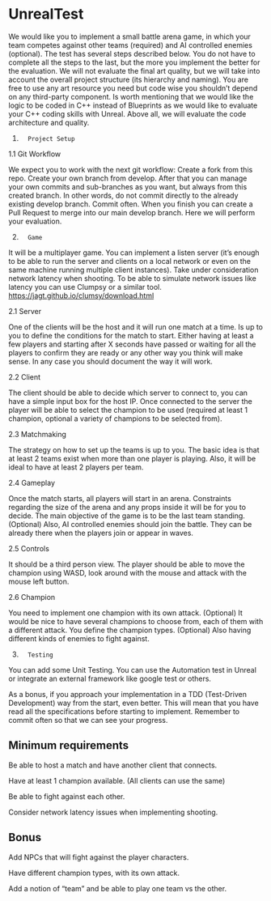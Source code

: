 # UnrealTest

We would like you to implement a small battle arena game, in which your team competes against other teams (required) and AI controlled enemies (optional).
The test has several steps described below. You do not have to complete all the steps to the last, but the more you implement the better for the evaluation.
We will not evaluate the final art quality, but we will take into account the overall project structure (its hierarchy and naming). 
You are free to use any art resource you need but code wise you shouldn’t depend on any third-party component.
Is worth mentioning that we would like the logic to be coded in C++ instead of Blueprints as we would like to evaluate your C++ coding skills with Unreal.
Above all, we will evaluate the code architecture and quality.

1.       Project Setup

1.1     Git Workflow

We expect you to work with the next git workflow:
Create a fork from this repo.
Create your own branch from develop. After that you can manage your own commits and sub-branches as you want, but always from this created branch. In other words, do not commit directly to the already existing develop branch.
Commit often.
When you finish you can create a Pull Request to merge into our main develop branch. Here we will perform your evaluation.

2.       Game

It will be a multiplayer game. You can implement a listen server (it’s enough to be able to run the server and clients on a local network or even on the same machine running multiple client instances).
Take under consideration network latency when shooting.
To be able to simulate network issues like latency you can use Clumpsy or a similar tool. https://jagt.github.io/clumsy/download.html

2.1   Server

One of the clients will be the host and it will run one match at a time. Is up to you to define the conditions for the match to start. Either having at least a few players and starting after X seconds have passed or waiting for all the players to confirm they are ready or any other way you think will make sense. In any case you should document the way it will work.

2.2   Client

The client should be able to decide which server to connect to, you can have a simple input box for the host IP.
Once connected to the server the player will be able to select the champion to be used (required at least 1 champion, optional a variety of champions to be selected from).

2.3   Matchmaking

The strategy on how to set up the teams is up to you. The basic idea is that at least 2 teams exist when more than one player is playing. Also, it will be ideal to have at least 2 players per team. 

2.4   Gameplay

Once the match starts, all players will start in an arena. Constraints regarding the size of the arena and any props inside it will be for you to decide.
The main objective of the game is to be the last team standing.
(Optional) Also, AI controlled enemies should join the battle. They can be already there when the players join or appear in waves.

2.5   Controls

It should be a third person view.
The player should be able to move the champion using WASD, look around with the mouse and attack with the mouse left button.

2.6   Champion

You need to implement one champion with its own attack.
(Optional) It would be nice to have several champions to choose from, each of them with a different attack. You define the champion types.
(Optional) Also having different kinds of enemies to fight against.

3.       Testing
You can add some Unit Testing. You can use the Automation test in Unreal or integrate an external framework like google test or others.
 
As a bonus, if you approach your implementation in a TDD (Test-Driven Development) way from the start, even better. This will mean that you have read all the specifications before starting to implement. Remember to commit often so that we can see your progress.


## Minimum requirements

Be able to host a match and have another client that connects.

Have at least 1 champion available. (All clients can use the same)

Be able to fight against each other.

Consider network latency issues when implementing shooting.

## Bonus

Add NPCs that will fight against the player characters.

Have different champion types, with its own attack.

Add a notion of “team” and be able to play one team vs the other.
